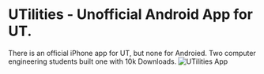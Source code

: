 # UTilities - Unofficial Android App for UT.  
There is an official iPhone app for UT, but none for Androied.  Two computer engineering students built one with 10k Downloads.
![UTilities App](https://github.com/causm/causm_projects/tree/master/app_integration_ideas/UTilities/images/UTilities_splashpage.png "UTilities App")
